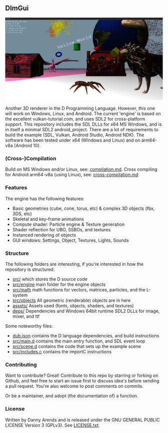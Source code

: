 ## DImGui
![Screenshot](/app/src/main/assets/data/screenshots/June27_2025.png? "Screenshot")

Another 3D renderer in the D Programming Language. However, this one will work on Windows, Linux, 
and Android. The current 'engine' is based on the excellent vulkan-tutorial.com, and uses SDL2 
for cross-platform support. This repository includes the SDL DLLs for x64 MS Windows, and is in 
itself a minimal SDL2 android_project. There are a lot of requirements to build the example 
(SDL, Vulkan, Android Studio, Android NDK). The software has been tested under x64 (Windows and 
Linux) and on arm64-v8a (Android 10).

### (Cross-)Compilation

Build on MS Windows and/or Linux, see: [compilation.md](./docs/compilation.md). Cross compiling 
for Android arm64-v8a (using Linux), see: [cross-compilation.md](./docs/cross-compilation.md)

### Features
The engine has the following features:
- Basic geometries (cube, cone, torus, etc) & complex 3D objects (fbx, 3DS, etc)
- Skeletal and key-frame animations
- Compute shader: Particle engine & Texture generation
- Shader reflection for UBO, SSBOs, and textures
- Instanced rendering of objects
- GUI windows: Settings, Object, Textures, Lights, Sounds

### Structure
The following folders are interesting, if you're interested in how the repository is structured:

- [src/](./src/) which stores the D source code 
- [src/engine](./src/engine/) main folder for the engine objects
- [src/math](./src/math/) math functions for vectors, matrices, particles, and the L-system
- [src/objects](./src/objects) All geometric (renderable) objects are in here
- [assets/](./app/src/main/assets/data/) Assets used (fonts, objects, shaders, and textures)
- [deps/](./deps/) Dependencies and Windows 64bit runtime SDL2 DLLs for image, mixer, and ttf

Some noteworthy files:

- [dub.json](./dub.json) contains the D language dependencies, and build instructions
- [src/main.d](./src/main.d) contains the main entry function, and SDL event loop
- [src/scene.d](./src/scene.d) contains the code that sets up the example scene
- [src/includes.c](./src/includes.c) contains the importC instructions

### Contributing

Want to contribute? Great! Contribute to this repo by starring or forking on Github, and feel 
free to start an issue first to discuss idea's before sending a pull request. You're also 
welcome to post comments on commits.

Or be a maintainer, and adopt (the documentation of) a function.

### License

Written by Danny Arends and is released under the GNU GENERAL PUBLIC LICENSE Version 3 (GPLv3). 
See [LICENSE.txt](./LICENSE.txt).
